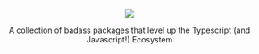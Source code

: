 <p align="center">
    <image src="logo.svg">
</p>

<p align="center">
A collection of badass packages that level up the Typescript (and Javascript!) Ecosystem
</p>